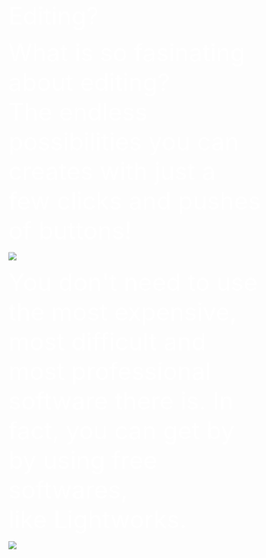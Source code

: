 <!DOCTYPE html>
<html>
<head>
<style>
body{Background-image:url(https://static.pexels.com/photos/396547/pexels-photo-396547.jpeg)
</style>
 <tittle> 
<font Color="white" size="72"> 
Editing? 
 </font> 
 </tittle>
 </head>

<body>
<p> 
<font color = "white" size="14">
What is so fasinating about editing? <br/>The endless possibilities you can creates with just a few clicks and pushes of buttons!
</P>
</font>
</body>
<Img src="http://ww1.prweb.com/prfiles/2013/04/05/10606587/lightworks-mac-osx.jpg">

<body>
<p>
<font color="white" size="14"
It is important to chose the software that you feel most comfortable with!</br>
You don't need to use the most expensive, most difficult and most professional </br> software there is. In fact, you can get by by using free softwares, </br> like Lightworks. 
</font>
<p>
</body>
<img src="https://images.sftcdn.net/images/t_optimized,f_auto/p/7b0be0ac-96d1-11e6-9fb5-00163ec9f5fa/4253124264/lightworks-screenshot.png">


</html>

